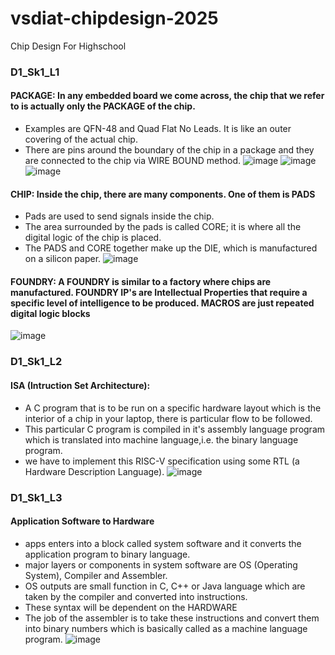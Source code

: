# vsdiat-chipdesign-2025
Chip Design For Highschool<br>
### D1_Sk1_L1<br>
#### PACKAGE: In any embedded board we come across, the chip that we refer to is actually only the PACKAGE of the chip. 
- Examples are QFN-48 and Quad Flat No Leads. It is like an outer covering of the actual chip.
- There are pins around the boundary of the chip in a package and they are connected to the chip via WIRE BOUND method.
![image](https://github.com/user-attachments/assets/2528d024-0ced-46ad-81ae-f62a01c54dc2)
![image](https://github.com/user-attachments/assets/7a141f16-0606-43b7-ab58-4b6e99b46e05)
![image](https://github.com/user-attachments/assets/dcf44ac0-beb2-45a0-ac79-488512088877)<br>
#### CHIP: Inside the chip, there are many components. One of them is PADS
- Pads are used to send signals inside the chip.
- The area surrounded by the pads is called CORE; it is where all the digital logic of the chip is placed.
-  The PADS and CORE together make up the DIE, which is manufactured on a silicon paper. 
![image](https://github.com/user-attachments/assets/de24e5a3-01db-42b7-b46f-032e9b1a0ae4)<br>
#### FOUNDRY: A FOUNDRY is similar to a factory where chips are manufactured. FOUNDRY IP's are Intellectual Properties that require a specific level of intelligence to be produced. MACROS are just repeated digital logic blocks
![image](https://github.com/user-attachments/assets/923d9525-6854-45a3-9e07-be173bc37b80)<br>
### D1_Sk1_L2
#### ISA (Intruction Set Architecture):
- A C program that is to be run on a specific hardware layout which is the interior of a chip in your laptop, there is particular flow to be followed.
- This particular C program is compiled in it's assembly language program which is translated into machine language,i.e. the binary language program.
- we have to implement this RISC-V specification using some RTL (a Hardware Description Language).
![image](https://github.com/user-attachments/assets/faf7c246-b991-4072-bdce-60f15b8b3839)<br>
### D1_Sk1_L3
#### Application Software to Hardware
- apps enters into a block called system software and it converts the application program to binary language.
- major layers or components in system software are OS (Operating System), Compiler and Assembler.
- OS outputs are small function in C, C++ or Java language which are taken by the compiler and converted into instructions.
- These syntax will be dependent on the HARDWARE
- The job of the assembler is to take these instructions and convert them into binary numbers which is basically called as a machine language program.
![image](https://github.com/user-attachments/assets/d94a9937-c4a1-4e41-935a-7e5b04b9dda3)<br>
